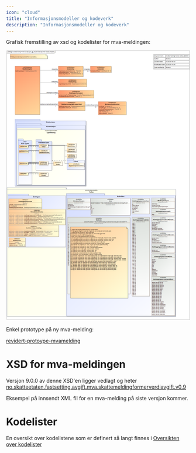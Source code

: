 ```yaml
---
icon: "cloud"
title: "Informasjonsmodeller og kodeverk"
description: "Informasjonsmodeller og kodeverk"
---
```


Grafisk fremstilling av xsd og kodelister for mva-meldingen:

![SkattemeldingForMerverdiavgift2020](SkattemeldingForMerverdiavgift2020.png)

Enkel prototype på ny mva-melding:

[revidert-protoype-mvamelding](revidert-protoype-mvamelding.xlsx)

# XSD for mva-meldingen

Versjon 9.0.0 av denne XSD'en ligger vedlagt og heter
[no.skatteetaten.fastsetting.avgift.mva.skattemeldingformerverdiavgift.v0.9](https://github.com/Skatteetaten/mva-meldingen/blob/master/docs/documentation/informasjonsmodell/xsd/no.skatteetaten.fastsetting.avgift.mva.skattemeldingformerverdiavgift.v0.9.xsd)

Eksempel på innsendt XML fil for en mva-melding på siste versjon kommer.

# Kodelister

En oversikt over kodelistene som er definert så langt finnes i [Oversikten over kodelister](https://github.com/Skatteetaten/mva-meldingen/blob/master/docs/documentation/informasjonsmodell/kodelister/)
